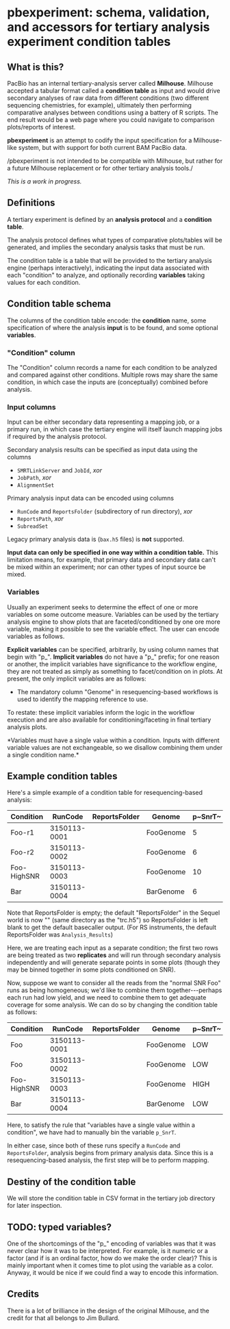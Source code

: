 pbexperiment: schema, validation, and accessors for tertiary analysis experiment condition tables
=================================================================================================

What is this?
-------------

PacBio has an internal tertiary-analysis server called **Milhouse**.
Milhouse accepted a tabular format called a **condition table** as input
and would drive secondary analyses of raw data from different conditions
(two different sequencing chemistries, for example), ultimately then
performing comparative analyses between conditions using a battery of R
scripts. The end result would be a web page where you could navigate to
comparison plots/reports of interest.

**pbexperiment** is an attempt to codify the input specification for a
Milhouse-like system, but with support for both current BAM PacBio data.

/pbexperiment is not intended to be compatible with Milhouse, but rather
for a future Milhouse replacement or for other tertiary analysis tools./

*This is a work in progress.*

Definitions
-----------

A tertiary experiment is defined by an **analysis protocol** and a
**condition table**.

The analysis protocol defines what types of comparative plots/tables
will be generated, and implies the secondary analysis tasks that must be
run.

The condition table is a table that will be provided to the tertiary
analysis engine (perhaps interactively), indicating the input data
associated with each "condition" to analyze, and optionally recording
**variables** taking values for each condition.

Condition table schema
----------------------

The columns of the condition table encode: the **condition** name, some
specification of where the analysis **input** is to be found, and some
optional **variables**.

### "Condition" column

The "Condition" column records a name for each condition to be analyzed
and compared against other conditions. Multiple rows may share the same
condition, in which case the inputs are (conceptually) combined before
analysis.

### Input columns

Input can be either secondary data representing a mapping job, or a
primary run, in which case the tertiary engine will itself launch
mapping jobs if required by the analysis protocol.

Secondary analysis results can be specified as input data using the
columns

-   `SMRTLinkServer` and `JobId`, *xor*
-   `JobPath`, *xor*
-   `AlignmentSet`

Primary analysis input data can be encoded using columns

-   `RunCode` and `ReportsFolder` (subdirectory of run directory), *xor*
-   `ReportsPath`, *xor*
-   `SubreadSet`

Legacy primary analysis data is (`bax.h5` files) is **not** supported.

**Input data can only be specified in one way within a condition
table.** This limitation means, for example, that primary data and
secondary data can't be mixed within an experiment; nor can other types
of input source be mixed.

### Variables

Usually an experiment seeks to determine the effect of one or more
variables on some outcome measure. Variables can be used by the tertiary
analysis engine to show plots that are faceted/conditioned by one ore
more variable, making it possible to see the variable effect. The user
can encode variables as follows.

**Explicit variables** can be specified, arbitrarily, by using column
names that begin with "p\_". **Implicit variables** do not have a "p\_"
prefix; for one reason or another, the implicit variables have
significance to the workflow engine, they are not treated as simply as
something to facet/condition on in plots. At present, the only implicit
variables are as follows:

-   The mandatory column "Genome" in resequencing-based workflows is
    used to identify the mapping reference to use.

To restate: these implicit variables inform the logic in the workflow
execution and are also available for conditioning/faceting in final
tertiary analysis plots.

\*Variables must have a single value within a condition. Inputs with
different variable values are not exchangeable, so we disallow combining
them under a single condition name.\*

Example condition tables
------------------------

Here's a simple example of a condition table for resequencing-based
analysis:

| Condition   | RunCode      | ReportsFolder | Genome    | p~SnrT~ |
|-------------|--------------|---------------|-----------|---------|
| Foo-r1      | 3150113-0001 |               | FooGenome | 5       |
| Foo-r2      | 3150113-0002 |               | FooGenome | 6       |
| Foo-HighSNR | 3150113-0003 |               | FooGenome | 10      |
| Bar         | 3150113-0004 |               | BarGenome | 6       |

Note that ReportsFolder is empty; the default "ReportsFolder" in the
Sequel world is now "" (same directory as the "trc.h5") so ReportsFolder
is left blank to get the default basecaller output. (For RS instruments,
the default ReportsFolder was `Analysis_Results`)

Here, we are treating each input as a separate condition; the first two
rows are being treated as two **replicates** and will run through
secondary analysis independently and will generate separate points in
some plots (though they may be binned together in some plots conditioned
on SNR).

Now, suppose we want to consider all the reads from the "normal SNR Foo"
runs as being homogeneous; we'd like to combine them together---perhaps
each run had low yield, and we need to combine them to get adequate
coverage for some analysis. We can do so by changing the condition table
as follows:

| Condition   | RunCode      | ReportsFolder | Genome    | p~SnrT~ |
|-------------|--------------|---------------|-----------|---------|
| Foo         | 3150113-0001 |               | FooGenome | LOW     |
| Foo         | 3150113-0002 |               | FooGenome | LOW     |
| Foo-HighSNR | 3150113-0003 |               | FooGenome | HIGH    |
| Bar         | 3150113-0004 |               | BarGenome | LOW     |

Here, to satisfy the rule that "variables have a single value within a
condition", we have had to manually bin the variable `p_SnrT`.

In either case, since both of these runs specify a `RunCode` and
`ReportsFolder`, analysis begins from primary analysis data. Since this
is a resequencing-based analysis, the first step will be to perform
mapping.

Destiny of the condition table
------------------------------

We will store the condition table in CSV format in the tertiary job
directory for later inspection.

TODO: typed variables?
----------------------

One of the shortcomings of the "p\_" encoding of variables was that it
was never clear how it was to be interpreted. For example, is it numeric
or a factor (and if is an ordinal factor, how do we make the order
clear)? This is mainly important when it comes time to plot using the
variable as a color. Anyway, it would be nice if we could find a way to
encode this information.

Credits
-------

There is a lot of brilliance in the design of the original Milhouse, and
the credit for that all belongs to Jim Bullard.
